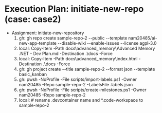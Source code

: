 # Execution Plan: initiate-new-repo (case: case2)

- Assignment: initiate-new-repository
  1) gh: gh repo create sample-repo-2 --public --template nam20485/ai-new-app-template --disable-wiki --enable-issues --license agpl-3.0
  2) local: Copy-Item -Path docs\advanced_memory\Advanced Memory .NET - Dev Plan.md -Destination .\docs -Force
  3) local: Copy-Item -Path docs\advanced_memory\index.html -Destination .\docs -Force
  4) gh: gh project create --title sample-repo-2 --format json --template basic_kanban
  5) gh: pwsh -NoProfile -File scripts/import-labels.ps1 -Owner nam20485 -Repo sample-repo-2 -LabelsFile .labels.json
  6) gh: pwsh -NoProfile -File scripts/create-milestones.ps1 -Owner nam20485 -Repo sample-repo-2
  7) local: # rename .devcontainer name and *.code-workspace to sample-repo-2
